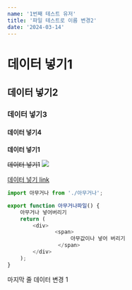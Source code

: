 ```yaml
---
name: '1번째 테스트 유저'
title: '파일 테스트로 이름 변경2'
date: '2024-03-14'
---
```

# 데이터 넣기1
## 데이터 넣기2
### 데이터 넣기3
#### 데이터 넣기4
**데이터 넣기1**

~~데이터 넣기1~~
![](https://firebasestorage.googleapis.com/v0/b/devote-2cce5.appspot.com/o/images%2F5feb78f5-447d-448f-826a-9527447810d1.png?alt=media&token=e6250aa0-37fd-45ed-b74a-9339832963c4)

[데이터 넣기 link](www.naver.com)
```javascript
import 아무거나 from './아무거나';

export function 아무거나파일() {
    아무거나 넣어버리기
    return (
        <div>
               <span>
                    아무값이나 넣어 버리기
                </span>
        </div>
    );
}

```

마지막 줄
데이터 변경 1